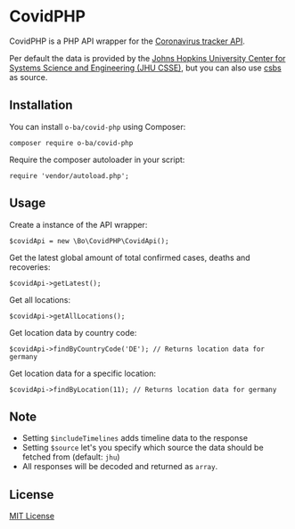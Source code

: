 # CovidPHP

CovidPHP is a PHP API wrapper for the [Coronavirus tracker API](https://github.com/ExpDev07/coronavirus-tracker-api).

Per default the data is provided by the [Johns Hopkins University Center for Systems Science and Engineering (JHU CSSE)](https://github.com/CSSEGISandData/COVID-19), but you can also use [csbs](https://www.csbs.org/information-covid-19-coronavirus) as source.

## Installation

You can install ``o-ba/covid-php`` using Composer:

```
composer require o-ba/covid-php
```

Require the composer autoloader in your script:

```
require 'vendor/autoload.php';
```

## Usage

Create a instance of the API wrapper:
```
$covidApi = new \Bo\CovidPHP\CovidApi();
```

Get the latest global amount of total confirmed cases, deaths and recoveries:
```
$covidApi->getLatest();
```

Get all locations:
```
$covidApi->getAllLocations();
```

Get location data by country code:
```
$covidApi->findByCountryCode('DE'); // Returns location data for germany
```

Get location data for a specific location:
```
$covidApi->findByLocation(11); // Returns location data for germany
```

## Note
- Setting ``$includeTimelines`` adds timeline data to the response
- Setting ``$source`` let's you specify which source the data should be fetched from (default: ``jhu``)
- All responses will be decoded and returned as ``array``.

## License

[MIT License](http://opensource.org/licenses/MIT)